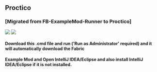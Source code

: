 ##  Proctico 

### [Migrated from FB-ExampleMod-Runner to Proctico]
![](https://img.shields.io/github/license/PSGitHubUser1/proctico?style=flat-square) ![](https://img.shields.io/badge/Made%20by-PSGitHubUser1-blue?style=flat-square&logo=github)

#### Download this .cmd file and run ('Run as Administrator' required) and it will automatically download the Fabric 
**Example Mod and Open IntelliJ IDEA/Eclipse and also install IntelliJ IDEA/Eclipse if it is not installed.**




